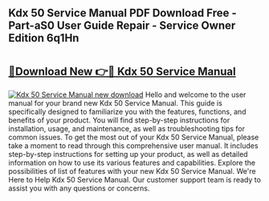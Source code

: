 ## Kdx 50 Service Manual PDF Download Free - Part-aS0 User Guide Repair - Service Owner Edition 6q1Hn

# <h2><a href="http://bc5476.oget.top/?id=Kdx+50+Service+Manual">🔗Download New 👉🔴 Kdx 50 Service Manual</a></h2>

[![Kdx 50 Service Manual new download](https://i.imgur.com/5g1atiW.png)](http://bc5476.oget.top/?id=Kdx+50+Service+Manual)
Hello and welcome to the user manual for your brand new Kdx 50 Service Manual. This guide is specifically designed to familiarize you with the features, functions, and benefits of your product. You will find step-by-step instructions for installation, usage, and maintenance, as well as troubleshooting tips for common issues. To get the most out of your Kdx 50 Service Manual, please take a moment to read through this comprehensive user manual. It includes step-by-step instructions for setting up your product, as well as detailed information on how to use its various features and capabilities. Explore the possibilities of list of features with your new Kdx 50 Service Manual. We're Here to Help Kdx 50 Service Manual. Our customer support team is ready to assist you with any questions or concerns.

